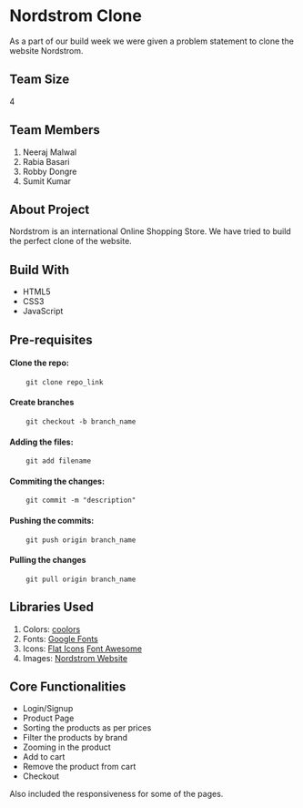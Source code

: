 # Nordstrom Clone
As a part of our build week we were given a problem statement to clone the website Nordstrom.

## Team Size
4

## Team Members
1. Neeraj Malwal
2. Rabia Basari
3. Robby Dongre
4. Sumit Kumar

## About Project
Nordstrom is an international Online Shopping Store. We have tried to build the perfect clone of the website.

## Build With
* HTML5
* CSS3
* JavaScript

## Pre-requisites
#### Clone the repo:
        git clone repo_link
#### Create branches 
        git checkout -b branch_name
#### Adding the files:
        git add filename
#### Commiting the changes:
        git commit -m "description"
#### Pushing the commits: 
        git push origin branch_name
#### Pulling the changes 
        git pull origin branch_name

## Libraries Used
1. Colors: 
      [coolors](https://coolors.co/)
2. Fonts: 
      [Google Fonts](https://fonts.google.com/)
3. Icons:
      [Flat Icons](https://fontawesome.com/)
      [Font Awesome](https://fontawesome.com/v4.7/icons/)
4. Images:
      [Nordstrom Website](https://www.nordstrom.com/)

## Core Functionalities
* Login/Signup
* Product Page
* Sorting the products as per prices
* Filter the products by brand
* Zooming in the product
* Add to cart
* Remove the product from cart
* Checkout

Also included the responsiveness for some of the pages.

